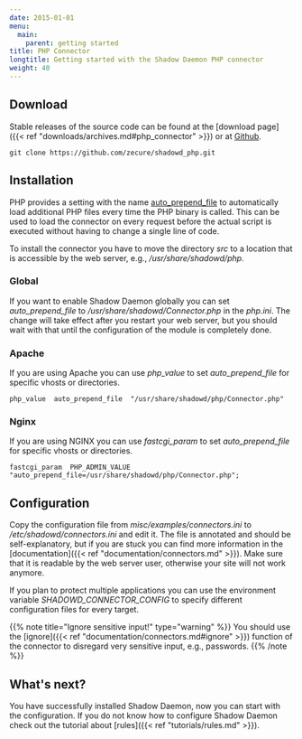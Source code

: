 ```yaml
---
date: 2015-01-01
menu:
  main:
    parent: getting started
title: PHP Connector
longtitle: Getting started with the Shadow Daemon PHP connector
weight: 40
---
```


## Download

Stable releases of the source code can be found at the [download page]({{< ref "downloads/archives.md#php_connector" >}}) or at <a target="_blank" href="https://github.com/zecure/shadowd_php">Github</a>.

    git clone https://github.com/zecure/shadowd_php.git

## Installation

PHP provides a setting with the name [auto_prepend_file](http://php.net/manual/en/ini.core.php#ini.auto-prepend-file) to automatically load additional PHP files every time the PHP binary is called.
This can be used to load the connector on every request before the actual script is executed without having to change a single line of code.

To install the connector you have to move the directory *src* to a location that is accessible by the web server, e.g., */usr/share/shadowd/php*.

### Global

If you want to enable Shadow Daemon globally you can set *auto_prepend_file* to */usr/share/shadowd/Connector.php* in the *php.ini*.
The change will take effect after you restart your web server, but you should wait with that until the configuration of the module is completely done.

### Apache

If you are using Apache you can use *php_value* to set *auto_prepend_file* for specific vhosts or directories.

    php_value  auto_prepend_file  "/usr/share/shadowd/php/Connector.php"

### Nginx

If you are using NGINX you can use *fastcgi_param* to set *auto_prepend_file* for specific vhosts or directories.

    fastcgi_param  PHP_ADMIN_VALUE  "auto_prepend_file=/usr/share/shadowd/php/Connector.php";

## Configuration

Copy the configuration file from *misc/examples/connectors.ini* to */etc/shadowd/connectors.ini* and edit it.
The file is annotated and should be self-explanatory, but if you are stuck you can find more information in the [documentation]({{< ref "documentation/connectors.md" >}}).
Make sure that it is readable by the web server user, otherwise your site will not work anymore.

If you plan to protect multiple applications you can use the environment variable *SHADOWD_CONNECTOR_CONFIG* to specify different configuration files for every target.

{{% note title="Ignore sensitive input!" type="warning" %}}
You should use the [ignore]({{< ref "documentation/connectors.md#ignore" >}}) function of the connector to disregard very sensitive input, e.g., passwords.
{{% /note %}}

## What's next?

You have successfully installed Shadow Daemon, now you can start with the configuration.
If you do not know how to configure Shadow Daemon check out the tutorial about [rules]({{< ref "tutorials/rules.md" >}}).
